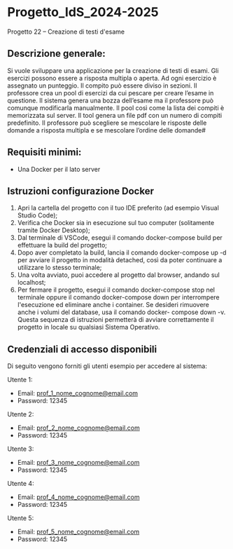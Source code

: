 # Progetto_IdS_2024-2025
Progetto 22 – Creazione di testi d'esame
## Descrizione generale:
Si vuole sviluppare una applicazione per la creazione di testi di esami.
Gli esercizi possono essere a risposta multipla o aperta.
Ad ogni esercizio è assegnato un punteggio.
Il compito può essere diviso in sezioni.
Il professore crea un pool di esercizi da cui pescare per creare l’esame in questione.
Il sistema genera una bozza dell’esame ma il professore può comunque modificarla manualmente.
Il pool così come la lista dei compiti è memorizzata sul server.
Il tool genera un file pdf con un numero di compiti predefinito. Il professore può scegliere se mescolare le risposte delle domande a
risposta multipla e se mescolare l’ordine delle domande#
## Requisiti minimi:
- Una Docker per il lato server

## Istruzioni configurazione Docker
1. Apri la cartella del progetto con il tuo IDE preferito (ad esempio Visual Studio Code);
2. Verifica che Docker sia in esecuzione sul tuo computer (solitamente tramite Docker
Desktop);
3. Dal terminale di VSCode, esegui il comando docker-compose build per effettuare la
build del progetto;
4. Dopo aver completato la build, lancia il comando docker-compose up -d per avviare il
progetto in modalità detached, così da poter continuare a utilizzare lo stesso
terminale;
5. Una volta avviato, puoi accedere al progetto dal browser, andando sul localhost;
6. Per fermare il progetto, esegui il comando docker-compose stop nel terminale oppure
il comando docker-compose down per interrompere l'esecuzione ed eliminare anche i
container. Se desideri rimuovere anche i volumi del database, usa il comando docker-
compose down -v.
Questa sequenza di istruzioni permetterà di avviare correttamente il progetto in locale su qualsiasi
Sistema Operativo.

## Credenziali di accesso disponibili
Di seguito vengono forniti gli utenti esempio per accedere al sistema:

Utente 1:
- Email: prof_1_nome_cognome@email.com
- Password: 12345

Utente 2:
- Email: prof_2_nome_cognome@email.com
- Password: 12345

Utente 3:
- Email: prof_3_nome_cognome@email.com
- Password: 12345

Utente 4:
- Email: prof_4_nome_cognome@email.com
- Password: 12345

Utente 5:
- Email: prof_5_nome_cognome@email.com
- Password: 12345
